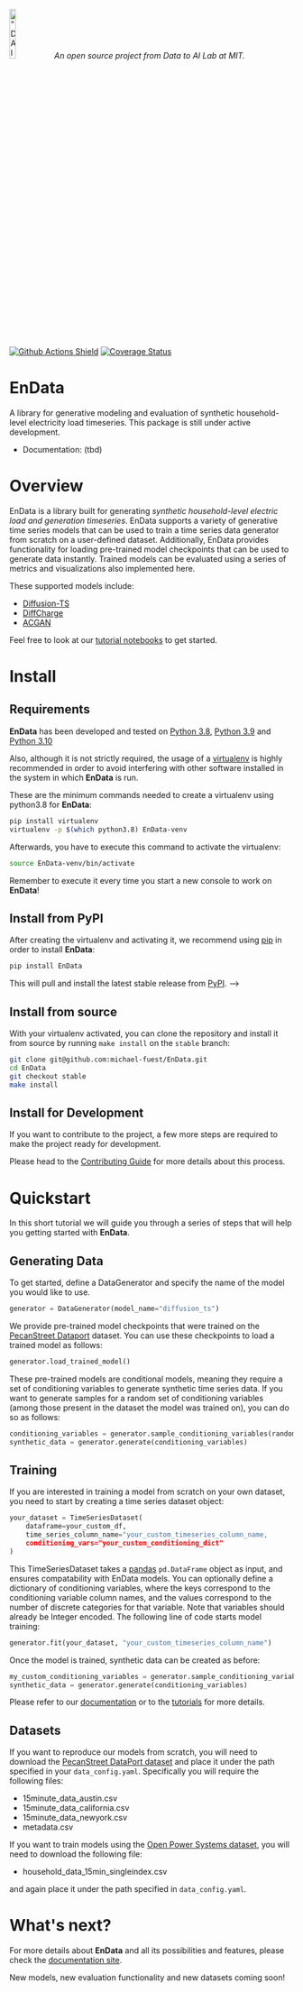 <p align="left">
<img width=15% src="https://dai.lids.mit.edu/wp-content/uploads/2018/06/Logo_DAI_highres.png" alt=“DAI-Lab” />
<i>An open source project from Data to AI Lab at MIT.</i>
</p>

<!-- Uncomment these lines after releasing the package to PyPI for version and downloads badges -->
<!--[![PyPI Shield](https://img.shields.io/pypi/v/EnData.svg)](https://pypi.python.org/pypi/EnData)-->
<!--[![Downloads](https://pepy.tech/badge/EnData)](https://pepy.tech/project/EnData)-->
[![Github Actions Shield](https://img.shields.io/github/workflow/status/michael-fuest/EnData/Run%20Tests)](https://github.com/michael-fuest/EnData/actions)
[![Coverage Status](https://codecov.io/gh/michael-fuest/EnData/branch/master/graph/badge.svg)](https://codecov.io/gh/michael-fuest/EnData)



# EnData

A library for generative modeling and evaluation of synthetic household-level electricity load timeseries. This package is still under active development.

- Documentation: (tbd)

# Overview

EnData is a library built for generating *synthetic household-level electric load and generation timeseries*. EnData supports a variety of generative time series models that can be used to train a time series data generator from scratch on a user-defined dataset. Additionally, EnData provides functionality for loading pre-trained model checkpoints that can be used to generate data instantly. Trained models can be evaluated using a series of metrics and visualizations also implemented here.

These supported models include:

- [Diffusion-TS](https://github.com/Y-debug-sys/Diffusion-TS/tree/main)
- [DiffCharge](https://github.com/LSY-Cython/DiffCharge/tree/main)
- [ACGAN](https://arxiv.org/abs/1610.09585)

Feel free to look at our [tutorial notebooks]() to get started.

# Install

## Requirements

**EnData** has been developed and tested on [Python 3.8](https://www.python.org/downloads/), [Python 3.9]((https://www.python.org/downloads/)) and [Python 3.10]((https://www.python.org/downloads/))

Also, although it is not strictly required, the usage of a [virtualenv](https://virtualenv.pypa.io/en/latest/)
is highly recommended in order to avoid interfering with other software installed in the system
in which **EnData** is run.

These are the minimum commands needed to create a virtualenv using python3.8 for **EnData**:

```bash
pip install virtualenv
virtualenv -p $(which python3.8) EnData-venv
```

Afterwards, you have to execute this command to activate the virtualenv:

```bash
source EnData-venv/bin/activate
```

Remember to execute it every time you start a new console to work on **EnData**!

## Install from PyPI

After creating the virtualenv and activating it, we recommend using
[pip](https://pip.pypa.io/en/stable/) in order to install **EnData**:

```bash
pip install EnData
```

This will pull and install the latest stable release from [PyPI](https://pypi.org/).
-->

## Install from source

With your virtualenv activated, you can clone the repository and install it from
source by running `make install` on the `stable` branch:

```bash
git clone git@github.com:michael-fuest/EnData.git
cd EnData
git checkout stable
make install
```

## Install for Development

If you want to contribute to the project, a few more steps are required to make the project ready
for development.

Please head to the [Contributing Guide](https://michael-fuest.github.io/EnData/contributing.html#get-started)
for more details about this process.

# Quickstart

In this short tutorial we will guide you through a series of steps that will help you
getting started with **EnData**.

## Generating Data

To get started, define a DataGenerator and specify the name of the model you would like to use.

```python
generator = DataGenerator(model_name="diffusion_ts")
```

We provide pre-trained model checkpoints that were trained on the [PecanStreet Dataport](https://www.pecanstreet.org/dataport/) dataset. You can use these checkpoints to load a trained model as follows:

```python
generator.load_trained_model()
```

These pre-trained models are conditional models, meaning they require a set of conditioning variables to generate synthetic time series data. If you want to generate samples for a random set of conditioning variables (among those present in the dataset the model was trained on), you can do so as follows:

```python
conditioning_variables = generator.sample_conditioning_variables(random=True)
synthetic_data = generator.generate(conditioning_variables)
```

## Training

If you are interested in training a model from scratch on your own dataset, you need to start by creating a time series dataset object:

```python
your_dataset = TimeSeriesDataset(
    dataframe=your_custom_df,
    time_series_column_name="your_custom_timeseries_column_name,
    conditioning_vars="your_custom_conditioning_dict"
)
```

This TimeSeriesDataset takes a [pandas](https://pandas.pydata.org/) `pd.DataFrame` object as input, and ensures compatability with EnData models. You can optionally define a dictionary of conditioning variables, where the keys correspond to the conditioning variable column names, and the values correspond to the number of discrete categories for that variable. Note that variables should already be Integer encoded. The following line of code starts model training:

```python
generator.fit(your_dataset, "your_custom_timeseries_column_name")
```

Once the model is trained, synthetic data can be created as before:

```python
my_custom_conditioning_variables = generator.sample_conditioning_variables(random=True)
synthetic_data = generator.generate(conditioning_variables)
```

Please refer to our [documentation]() or to the [tutorials]() for more details.

## Datasets

If you want to reproduce our models from scratch, you will need to download the [PecanStreet DataPort dataset](https://www.pecanstreet.org/dataport/) and place it under the path specified in your `data_config.yaml`. Specifically you will require the following files:

- 15minute_data_austin.csv
- 15minute_data_california.csv
- 15minute_data_newyork.csv
- metadata.csv

If you want to train models using the [Open Power Systems dataset](https://data.open-power-system-data.org/household_data/), you will need to download the following file:

- household_data_15min_singleindex.csv

and again place it under the path specified in `data_config.yaml`.

# What's next?

For more details about **EnData** and all its possibilities
and features, please check the [documentation site](
https://michael-fuest.github.io/EnData/).

New models, new evaluation functionality and new datasets coming soon!
